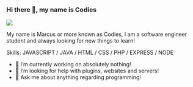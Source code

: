 ### Hi there 👋, my name is Codies
![](https://64.media.tumblr.com/acbddd598f3d7b2f31c030a03ce65327/c0bf62d52f6add7d-e9/s640x960/0f0e6e0c2d185689d4bfe2c2a610a75d345a6db1.gifv)

My name is Marcus or more known as Codies, I am a software engineer student and always looking for new things to learn!

Skills: JAVASCRIPT / JAVA / HTML / CSS / PHP / EXPRESS / NODE

- 🔭 I’m currently working on absolutely nothing! 
- 🤔 I’m looking for help with plugins, websites and servers! 
- 💬 Ask me about anything regarding programming! 




